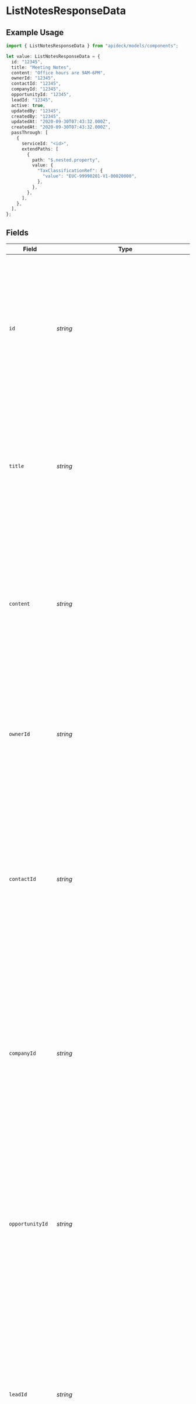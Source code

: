 # ListNotesResponseData

## Example Usage

```typescript
import { ListNotesResponseData } from "apideck/models/components";

let value: ListNotesResponseData = {
  id: "12345",
  title: "Meeting Notes",
  content: "Office hours are 9AM-6PM",
  ownerId: "12345",
  contactId: "12345",
  companyId: "12345",
  opportunityId: "12345",
  leadId: "12345",
  active: true,
  updatedBy: "12345",
  createdBy: "12345",
  updatedAt: "2020-09-30T07:43:32.000Z",
  createdAt: "2020-09-30T07:43:32.000Z",
  passThrough: [
    {
      serviceId: "<id>",
      extendPaths: [
        {
          path: "$.nested.property",
          value: {
            "TaxClassificationRef": {
              "value": "EUC-99990201-V1-00020000",
            },
          },
        },
      ],
    },
  ],
};
```

## Fields

| Field                                                                                                                                                                                                                                                                                                             | Type                                                                                                                                                                                                                                                                                                              | Required                                                                                                                                                                                                                                                                                                          | Description                                                                                                                                                                                                                                                                                                       | Example                                                                                                                                                                                                                                                                                                           |
| ----------------------------------------------------------------------------------------------------------------------------------------------------------------------------------------------------------------------------------------------------------------------------------------------------------------- | ----------------------------------------------------------------------------------------------------------------------------------------------------------------------------------------------------------------------------------------------------------------------------------------------------------------- | ----------------------------------------------------------------------------------------------------------------------------------------------------------------------------------------------------------------------------------------------------------------------------------------------------------------- | ----------------------------------------------------------------------------------------------------------------------------------------------------------------------------------------------------------------------------------------------------------------------------------------------------------------- | ----------------------------------------------------------------------------------------------------------------------------------------------------------------------------------------------------------------------------------------------------------------------------------------------------------------- |
| `id`                                                                                                                                                                                                                                                                                                              | *string*                                                                                                                                                                                                                                                                                                          | :heavy_minus_sign:                                                                                                                                                                                                                                                                                                | The unique identifier assigned to each note within the CRM system. This ID is crucial for distinguishing between different notes and is used in operations that require specific note references, such as updates or deletions.                                                                                   | 12345                                                                                                                                                                                                                                                                                                             |
| `title`                                                                                                                                                                                                                                                                                                           | *string*                                                                                                                                                                                                                                                                                                          | :heavy_minus_sign:                                                                                                                                                                                                                                                                                                | The title or headline of the note, providing a brief summary or subject of the note's content. This field helps users quickly identify the main topic or purpose of the note within the CRM system.                                                                                                               | Meeting Notes                                                                                                                                                                                                                                                                                                     |
| `content`                                                                                                                                                                                                                                                                                                         | *string*                                                                                                                                                                                                                                                                                                          | :heavy_minus_sign:                                                                                                                                                                                                                                                                                                | The main body of the note, containing detailed information or commentary. This field holds the core message or information that the note is intended to convey, making it essential for understanding the note's purpose and context.                                                                             | Office hours are 9AM-6PM                                                                                                                                                                                                                                                                                          |
| `ownerId`                                                                                                                                                                                                                                                                                                         | *string*                                                                                                                                                                                                                                                                                                          | :heavy_minus_sign:                                                                                                                                                                                                                                                                                                | The identifier of the user who owns or created the note. This field is important for tracking note ownership and managing permissions or access rights within the CRM system.                                                                                                                                     | 12345                                                                                                                                                                                                                                                                                                             |
| `contactId`                                                                                                                                                                                                                                                                                                       | *string*                                                                                                                                                                                                                                                                                                          | :heavy_minus_sign:                                                                                                                                                                                                                                                                                                | The unique identifier of the contact associated with this note. This ID helps link the note to a specific contact within the CRM, allowing developers to retrieve or manipulate contact-related notes efficiently. The format is a string, typically a UUID or similar unique string identifier.                  | 12345                                                                                                                                                                                                                                                                                                             |
| `companyId`                                                                                                                                                                                                                                                                                                       | *string*                                                                                                                                                                                                                                                                                                          | :heavy_minus_sign:                                                                                                                                                                                                                                                                                                | The unique identifier of the company associated with this note. This property allows the note to be linked to a specific company, facilitating the organization and retrieval of company-related notes. The value is a string, usually formatted as a UUID or another unique string identifier.                   | 12345                                                                                                                                                                                                                                                                                                             |
| `opportunityId`                                                                                                                                                                                                                                                                                                   | *string*                                                                                                                                                                                                                                                                                                          | :heavy_minus_sign:                                                                                                                                                                                                                                                                                                | The unique identifier of the opportunity linked to this note. This ID is crucial for associating the note with a particular sales opportunity, enabling developers to track notes related to specific opportunities. The format is a string, often a UUID or similar unique identifier.                           | 12345                                                                                                                                                                                                                                                                                                             |
| `leadId`                                                                                                                                                                                                                                                                                                          | *string*                                                                                                                                                                                                                                                                                                          | :heavy_minus_sign:                                                                                                                                                                                                                                                                                                | The unique identifier of the lead associated with this note. This property connects the note to a specific lead, which is essential for managing and retrieving notes related to potential sales leads. The format is a string, typically a UUID or another unique identifier.                                    | 12345                                                                                                                                                                                                                                                                                                             |
| `active`                                                                                                                                                                                                                                                                                                          | *boolean*                                                                                                                                                                                                                                                                                                         | :heavy_minus_sign:                                                                                                                                                                                                                                                                                                | Indicates whether the note is currently active. This boolean value helps developers determine if the note should be considered in active operations or if it has been archived or deactivated. The value is either true (active) or false (inactive).                                                             | true                                                                                                                                                                                                                                                                                                              |
| `customMappings`                                                                                                                                                                                                                                                                                                  | [components.ListNotesResponseCustomMappings](../../models/components/listnotesresponsecustommappings.md)                                                                                                                                                                                                          | :heavy_minus_sign:                                                                                                                                                                                                                                                                                                | Contains any custom mappings configured for the note resource. This object provides additional metadata or configuration details that are specific to the note, allowing for customized data handling or display. Useful for applications that need to interpret or transform note data based on custom settings. |                                                                                                                                                                                                                                                                                                                   |
| `updatedBy`                                                                                                                                                                                                                                                                                                       | *string*                                                                                                                                                                                                                                                                                                          | :heavy_minus_sign:                                                                                                                                                                                                                                                                                                | The identifier of the user who last modified the note. This string typically represents a user ID or username, providing traceability for changes made to the note. It helps in auditing and understanding the history of modifications within the CRM system.                                                    | 12345                                                                                                                                                                                                                                                                                                             |
| `createdBy`                                                                                                                                                                                                                                                                                                       | *string*                                                                                                                                                                                                                                                                                                          | :heavy_minus_sign:                                                                                                                                                                                                                                                                                                | The identifier of the user who originally created the note. This string usually contains a user ID or username, offering insight into the origin of the note. It is essential for tracking the source of information within the CRM.                                                                              | 12345                                                                                                                                                                                                                                                                                                             |
| `updatedAt`                                                                                                                                                                                                                                                                                                       | *string*                                                                                                                                                                                                                                                                                                          | :heavy_minus_sign:                                                                                                                                                                                                                                                                                                | The date and time when the note was last updated, formatted as an ISO 8601 string. This timestamp is crucial for determining the recency of the note's content and for synchronizing data updates across systems.                                                                                                 | 2020-09-30T07:43:32.000Z                                                                                                                                                                                                                                                                                          |
| `createdAt`                                                                                                                                                                                                                                                                                                       | *string*                                                                                                                                                                                                                                                                                                          | :heavy_minus_sign:                                                                                                                                                                                                                                                                                                | The date and time when the note was initially created, formatted as an ISO 8601 string. This timestamp provides a historical reference for when the note was added to the CRM, aiding in chronological data analysis and reporting.                                                                               | 2020-09-30T07:43:32.000Z                                                                                                                                                                                                                                                                                          |
| `passThrough`                                                                                                                                                                                                                                                                                                     | [components.ListNotesResponsePassThrough](../../models/components/listnotesresponsepassthrough.md)[]                                                                                                                                                                                                              | :heavy_minus_sign:                                                                                                                                                                                                                                                                                                | An array that holds service-specific custom data or structured modifications. This property is used to pass additional data when fetching notes, allowing for enhanced customization and integration with other services.                                                                                         |                                                                                                                                                                                                                                                                                                                   |